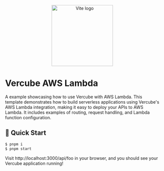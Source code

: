 <div align="center">
  <a href="https://vercube.dev/"><img src="../../.github/assets/logo.png" alt="Vite logo" width="200"></a>
</div>

# Vercube AWS Lambda

A example showcasing how to use Vercube with AWS Lambda. This template demonstrates how to build serverless applications using Vercube's AWS Lambda integration, making it easy to deploy your APIs to AWS Lambda. It includes examples of routing, request handling, and Lambda function configuration.

## <a name="getting-started">🚀 Quick Start</a>

```sh
$ pnpm i
$ pnpm start
```

Visit http://localhost:3000/api/foo in your browser, and you should see your Vercube application running!
